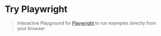 # Try Playwright

> Interactive Playground for [Playwright](https://github.com/microsoft/playwright) to run examples directly from your browser
